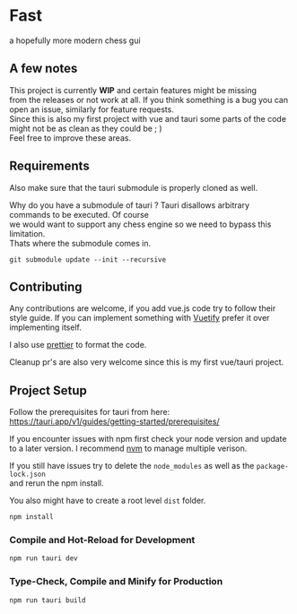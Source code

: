 # Fast

a hopefully more modern chess gui

## A few notes

This project is currently **WIP** and certain features might be missing  
from the releases or not work at all. If you think something is a bug you can  
open an issue, similarly for feature requests.  
Since this is also my first project with vue and tauri some parts of the code  
might not be as clean as they could be ; )  
Feel free to improve these areas.

## Requirements

Also make sure that the tauri submodule is properly cloned as well.

Why do you have a submodule of tauri ?
Tauri disallows arbitrary commands to be executed. Of course  
we would want to support any chess engine so we need to bypass this limitation.  
Thats where the submodule comes in.

```
git submodule update --init --recursive
```

## Contributing

Any contributions are welcome, if you add vue.js code try to follow their style guide.
If you can implement something with [Vuetify](https://vuetifyjs.com/en/) prefer it over  
implementing itself.

I also use [prettier](https://github.com/prettier/prettier) to format the code.

Cleanup pr's are also very welcome since this is my first vue/tauri project.

## Project Setup

Follow the prerequisites for tauri from here:
https://tauri.app/v1/guides/getting-started/prerequisites/

If you encounter issues with npm first check your node version and update  
to a later version. I recommend [nvm](https://github.com/nvm-sh/nvm) to manage multiple verison.

If you still have issues try to delete the `node_modules` as well as the `package-lock.json`  
and rerun the npm install.

You also might have to create a root level `dist` folder.

```sh
npm install
```

### Compile and Hot-Reload for Development

```sh
npm run tauri dev
```

### Type-Check, Compile and Minify for Production

```sh
npm run tauri build
```
